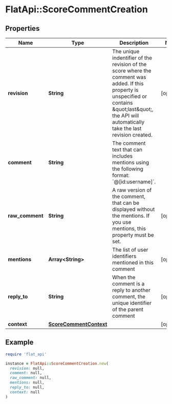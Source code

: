 # FlatApi::ScoreCommentCreation

## Properties

| Name | Type | Description | Notes |
| ---- | ---- | ----------- | ----- |
| **revision** | **String** | The unique indentifier of the revision of the score where the comment was added. If this property is unspecified or contains \&quot;last\&quot;, the API will automatically take the last revision created.  | [optional] |
| **comment** | **String** | The comment text that can includes mentions using the following format: &#x60;@[id:username]&#x60;.  |  |
| **raw_comment** | **String** | A raw version of the comment, that can be displayed without the mentions. If you use mentions, this property must be set.  | [optional] |
| **mentions** | **Array&lt;String&gt;** | The list of user identifiers mentioned in this comment | [optional] |
| **reply_to** | **String** | When the comment is a reply to another comment, the unique identifier of the parent comment  | [optional] |
| **context** | [**ScoreCommentContext**](ScoreCommentContext.md) |  | [optional] |

## Example

```ruby
require 'flat_api'

instance = FlatApi::ScoreCommentCreation.new(
  revision: null,
  comment: null,
  raw_comment: null,
  mentions: null,
  reply_to: null,
  context: null
)
```

